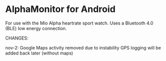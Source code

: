 AlphaMonitor for Android
============

For use with the Mio Alpha heartrate sport watch. Uses a Bluetooth 4.0 (BLE) low energy connection.

CHANGES:

nov-2:  Google Maps activity removed due to instability
        GPS logging will be added back later (without maps)
